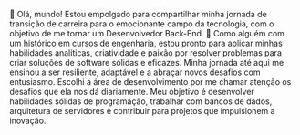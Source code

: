 👋 Olá, mundo! Estou empolgado para compartilhar minha jornada de transição de carreira para o emocionante campo da tecnologia, com o objetivo de me tornar um Desenvolvedor Back-End. 💼
Como alguém com um histórico em cursos de engenharia, estou pronto para aplicar minhas habilidades analíticas, criatividade e paixão por resolver problemas para criar soluções de software sólidas e eficazes. Minha jornada até aqui me ensinou a ser resiliente, adaptável e a abraçar novos desafios com entusiasmo.
Escolhi a área de desenvolvimento por me chamar atenção os desafios que ela nos dá diariamente. Meu objetivo é desenvolver habilidades sólidas de programação, trabalhar com bancos de dados, arquitetura de servidores e contribuir para projetos que impulsionem a inovação.
